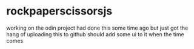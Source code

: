 # rockpaperscissorsjs

working on the odin project had done this some time ago but just got the hang of uploading this to github should add some ui to it when the time comes
